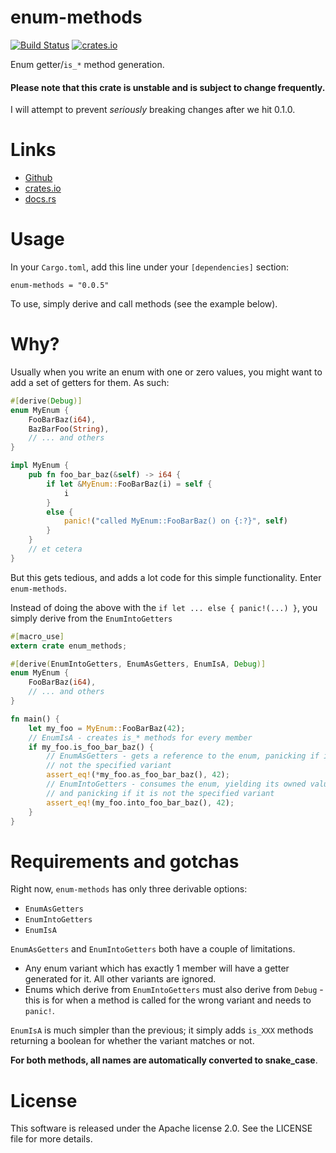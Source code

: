 # enum-methods

[![Build Status](https://travis-ci.org/alekratz/enum-methods.svg?branch=master)](https://travis-ci.org/alekratz/enum-methods)
[![crates.io](https://img.shields.io/crates/v/enum-methods.svg)](https://crates.io/crates/enum-methods)

Enum getter/`is_*` method generation.

#### Please note that this crate is unstable and is subject to change frequently.
I will attempt to prevent *seriously* breaking changes after we hit 0.1.0.

# Links

* [Github](https://github.com/alekratz/enum-methods)
* [crates.io](https://crates.io/crates/enum-methods)
* [docs.rs](https://docs.rs/enum-methods/0.0.5/enum_methods/)

# Usage

In your `Cargo.toml`, add this line under your `[dependencies]` section:

```toml,no_run
enum-methods = "0.0.5"
```

To use, simply derive and call methods (see the example below).

# Why?

Usually when you write an enum with one or zero values, you might want to
add a set of getters for them. As such:

```rust
#[derive(Debug)]
enum MyEnum {
    FooBarBaz(i64),
    BazBarFoo(String),
    // ... and others
}

impl MyEnum {
    pub fn foo_bar_baz(&self) -> i64 {
        if let &MyEnum::FooBarBaz(i) = self {
            i
        }
        else {
            panic!("called MyEnum::FooBarBaz() on {:?}", self)
        }
    }
    // et cetera
}

```

But this gets tedious, and adds a lot code for this simple functionality.
Enter `enum-methods`.

Instead of doing the above with the `if let ... else { panic!(...) }`, you
simply derive from the `EnumIntoGetters`

```rust
#[macro_use]
extern crate enum_methods;

#[derive(EnumIntoGetters, EnumAsGetters, EnumIsA, Debug)]
enum MyEnum {
    FooBarBaz(i64),
    // ... and others
}

fn main() {
    let my_foo = MyEnum::FooBarBaz(42);
    // EnumIsA - creates is_* methods for every member
    if my_foo.is_foo_bar_baz() {
        // EnumAsGetters - gets a reference to the enum, panicking if it is
        // not the specified variant
        assert_eq!(*my_foo.as_foo_bar_baz(), 42);
        // EnumIntoGetters - consumes the enum, yielding its owned value,
        // and panicking if it is not the specified variant
        assert_eq!(my_foo.into_foo_bar_baz(), 42);
    }
}
```

# Requirements and gotchas

Right now, `enum-methods` has only three derivable options:
* `EnumAsGetters`
* `EnumIntoGetters`
* `EnumIsA`

`EnumAsGetters` and `EnumIntoGetters` both have a couple of limitations.

* Any enum variant which has exactly 1 member will have a getter generated for
  it. All other variants are ignored.
* Enums which derive from `EnumIntoGetters` must also derive from `Debug` - this
  is for when a method is called for the wrong variant and needs to `panic!`.

`EnumIsA` is much simpler than the previous; it simply adds `is_XXX`
methods returning a boolean for whether the variant matches or not.

**For both methods, all names are automatically converted to snake_case**.

# License

This software is released under the Apache license 2.0. See the LICENSE file
for more details.
